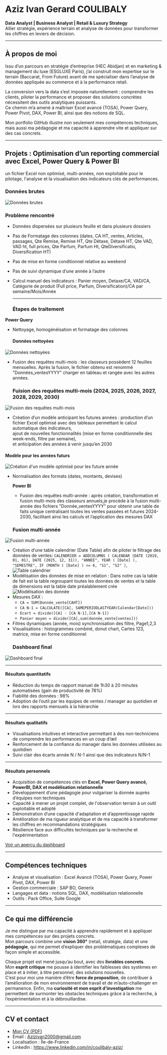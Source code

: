 # Aziz Ivan Gerard COULIBALY  

**Data Analyst | Business Analyst | Retail & Luxury Strategy**  
Allier stratégie, expérience terrain et analyse de données pour transformer les chiffres en leviers de décision.  

---

## À propos de moi  
Issu d’un parcours en stratégie d’entreprise (HEC Abidjan) et en marketing & management du luxe (ESGLUXE Paris), j’ai construit mon expertise sur le terrain (Baccarat, From Future) avant de me spécialiser dans l’analyse de données appliquée au commerce et à la performance retail.  

La conversion vers la data s’est imposée naturellement : comprendre les clients, piloter la performance et proposer des solutions concrètes nécessitent des outils analytiques puissants.  
Ce chemin m’a amené à maîtriser Excel avancé (TOSA), Power Query, Power Pivot, DAX, Power BI, ainsi que des notions de SQL.  

Mon portfolio GitHub illustre non seulement mes compétences techniques, mais aussi ma pédagogie et ma capacité à apprendre vite et appliquer sur des cas concrets.  

---

## Projets : Optimisation d’un reporting commercial avec Excel, Power Query & Power BI   
un fichier Excel non optimisé, multi-années, non exploitable pour le pilotage, l'analyse et la visualisation des indicateurs clés de performances.
### Données brutes  
![Données brutes](https://github.com/azizivan2000-crypto/AZIZ-COULIBALY/blob/5bd970744b8b89af5dc5cf5ed8c22d68de102cf4/Images/Capture%20Donne%CC%81e%20a%CC%80%20nettoyer.JPG)  
 

### Problème rencontré 
- Données dispersées sur plusieurs feuille et dans plusieurs dossiers
- Pas de Formatage des colonnes (dates, CA HT, ventes, Articles,  passages, Qte Remise, Remise HT, Qte Détaxe, Détaxe HT, Qte VAD, VAD ht, full prices, Qte Parfum, Parfum Ht, QteDiversificatio, Diversification HT)
- Pas de mise en forme conditionnel relative au weekend
- Pas de suivi dynamique d’une année à l’autre
- Calcul manuel des indicateurs : Panier moyen, Detaxe/CA, VAD/CA, Catégorie de produit (Full price, Parfum, Diversification)/CA par semaine/Mois/Année
  
  ---
  
  ### Étapes de traitement 
 **Power Query**  
- Nettoyage, homogénéisation et formatage des colonnes
  #### Données nettoyées  
![Données nettoyées](https://github.com/azizivan2000-crypto/AZIZ-COULIBALY/blob/f549ca6f097c08d514bdde162c7ac3a5cc0a4ffb/Images/Power%20query%20nettoyage.JPG) 
- Fusion des requêtes multi-mois : les classeurs possèdent 12 feuilles mensuelles. Après la fusion, le fichier obtenu est renommé "Données_ventesYYYY" charger en tableau et rangée avec les autres années.
  ### Fuision des requêtes multi-mois (2024, 2025, 2026, 2027, 2028, 2029, 2030)
![Fusion des requêtes multi-mois](https://github.com/azizivan2000-crypto/AZIZ-COULIBALY/blob/99fd1f30b7feaaf1c4230377adb4a8ad338d57e7/Images/Capture%20fusion%20multi%20mois%202024.JPG)  
- Création d’un modèle anticipant les futures années : production d’un fichier Excel optimisé avec des tableaux permettant le calcul automatique des indicateurs,  
  ajout de nouvelles fonctionnalités (mise en forme conditionnelle des week-ends, filtre par semaine),  
  et anticipation des années à venir jusqu’en 2030
 #### Modèle pour les années futurs
![Création d'un modèle optimisé pour les future année](https://github.com/azizivan2000-crypto/AZIZ-COULIBALY/blob/03991317c3aec3d187def326df32d657871abba1/Images/Capture%20Fichier%20excel%20optimise%CC%81.JPG)   
- Normalisation des formats (dates, montants, devises)

  **Power BI**
  - Fusion des requêtes multi-année : après création, transformation et fusion multi-mois des classeurs annuels,je procède à la fusion multi-année des fichiers "Donnée_ventesYYYY"
  pour obtenir une table de faits unique centralisant toutes les ventes passées et futures 2024-2030, facilitant ainsi les calculs et l’application des mesures DAX
  ### Fusion multi-année 
![Fusion multi-année](https://github.com/azizivan2000-crypto/AZIZ-COULIBALY/blob/926448afcf6b1af7960da6077ce54d724682ca9a/Images/Capture%20Fusion%20multi%20anne%CC%81e.JPG) 
- Création d’une table calendrier (Date Table) afin de piloter le filtrage des données de ventes:
  `CALENDRIER =
ADDCOLUMNS (
    CALENDAR (DATE (2019, 01, 01), DATE (2025, 12, 31)),
    "ANNEE", YEAR ( [Date] ),
    "SEMESTRE", IF (MONTH ( [Date] ) <= 6, "S1", "S2" )`,
  ![Table calendrier](https://github.com/azizivan2000-crypto/AZIZ-COULIBALY/blob/934c277b09b2ed91d9f42bf637d1ebb11637d499/Images/Cre%CC%81ation%20table%20date.JPG) 
- Modélisation des données de mise en relation : Dans notre cas la table de fait est la table regroupant toutes les données de ventes et la table de dimensions est la table date préalablement crée
    ![Modélisation des donnée](https://github.com/azizivan2000-crypto/AZIZ-COULIBALY/blob/934c277b09b2ed91d9f42bf637d1ebb11637d499/Images/Cre%CC%81ation%20table%20date.JPG) 
- Mesures DAX :  
  - `CA = SUM(Donnée_vente[CAHT])`  
  - `CA N-1 = CALCULATE([CA], SAMEPERIODLASTYEAR(Calendar[Date]))` 
  - `Ecart = divide([CA] - [CA N-1],[CA N-1])`
  - `Panier moyen = divide([CA],sum(donnée_vente[ventes]))`
- Filtres dynamiques (année, mois) synchronisation des filtre, Page1,2,3 
- Visualisations : histogrammes combiné,  donut chart, Cartes 123, matrice, mise en forme conditionnel
  ### Dashboard final  
![Dashboard final](Optimisation%20du%20reporting%20Baccarat/images/dashboard_final.png) 

   ---
  
#### Résultats quantitatifs  
- Réduction du temps de rapport manuel de 1h30 à 20 minutes automatisées (gain de productivité de 78%)
- Fiabilité des données : 98%
- Adoption de l’outil par les équipes de ventes / manager au quotidien et lors des rapports mensuels à la hiérarchie

---

#### Résultats qualitatifs   
- Visualisations intuitives et interactive permettant à des non-techniciens de comprendre les performances en un coup d’œil 
- Renforcement de la confiance du manager dans les données utilisées au quotidien
- Suivi clair des écarts année N / N-1 ainsi que des indicateurs N/N-1

---

#### Résultats personnels  
- Acquisition de compétences clés en **Excel, Power Query avancé, PowerBI, DAX et modélisation relationnelle**  
- Développement d’une pédagogie pour vulgariser la donnée auprès d’équipes non techniques  
- Capacité à mener un projet complet, de l'observation terrain à un outil exploitable et adopté  
- Démonstration d’une capacité d'adaptation et d’apprentissage rapide 
- Amélioration de ma rigueur analytique et de ma capacité à transformer les chiffres en recommandations stratégiques
- Résilience face aux difficultés techniques par la recherche et l'expérimentation


[Voir un aperçu du dashboard](#docs/screenshot.png)  

---

## Compétences techniques  
- Analyse et visualisation : Excel Avancé (TOSA), Power Query, Power Pivot, DAX, Power BI  
- Gestion commerciale : SAP BO, Generix  
- Langages et data : notions SQL, DAX, modélisation relationnelle  
- Outils : Pack Office, Suite Google  



---

## Ce qui me différencie  

Je me distingue par ma capacité à apprendre rapidement et à appliquer mes compétences sur des projets concrets.  
Mon parcours combine une **vision 360°** (retail, stratégie, data) et une **pédagogie**, qui me permet d’expliquer des problématiques complexes de façon simple et accessible.  

Chaque projet est mené jusqu’au bout, avec des **livrables concrets**.  
Mon **esprit critique** me pousse à identifier les faiblesses des systèmes en place et à initier, à titre personnel, des solutions nouvelles.  
C’est pour moi une manière d’être **force de proposition**, de contribuer à l’amélioration de mon environnement de travail et de m’auto-challenger en permanence. 
Enfin, ma **curiosité et mon esprit d’investigation** me permettent de surmonter les obstacles techniques grâce à la recherche, à l’expérimentation et à la débrouillardise.   


---

## CV et contact  
- [Mon CV (PDF)](../CV%20aziz%20Coulibaly.pdf)  
- Email : [Azizivan2000@gmail.com](mailto:Azizivan2000@gmail.com)  
- Localisation : Île-de-France  
- LinkedIn : https://www.linkedin.com/in/coulibaly-aziz/

